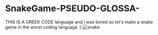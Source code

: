 # SnakeGame-PSEUDO-GLOSSA-
THIS IS A GREEK CODE language and i was bored so let's make a snake game in the worst coding language  :)
![snake](https://user-images.githubusercontent.com/61204500/202867643-fc4ec8d3-8f6a-4fe5-92e8-f4e9cd198d81.gif)
